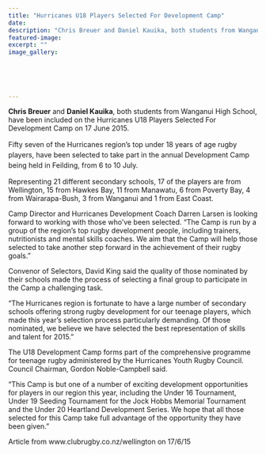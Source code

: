 ```yaml
---
title: "Hurricanes U18 Players Selected For Development Camp"
date: 
description: "Chris Breuer and Daniel Kauika, both students from Wanganui High School, have been included on the Hurricanes U18 Players Selected For Development Camp, article from www.clubrugby.co.nz on 17/6/15..."
featured-image: 
excerpt: ""
image_gallery:
	
	
	
	
	
---
```


<p><strong>Chris </strong><span><strong>Breuer</strong> and <strong>Daniel Kauika</strong>, both students from Wanganui High School, have been included on the&nbsp;</span>Hurricanes U18 Players Selected For Development Camp on 17 June 2015.</p>
<p><span style="line-height: 1.5;">Fifty seven of the Hurricanes region&rsquo;s top under 18 years of age rugby players, have been selected to take part in the annual Development Camp being held in Feilding, from 6 to 10 July.</span></p>
<p>Representing 21 different secondary schools, 17 of the players are from Wellington, 15 from Hawkes Bay, 11 from Manawatu, 6 from Poverty Bay, 4 from Wairarapa-Bush, 3 from Wanganui and 1 from East Coast.</p>
<p>Camp Director and Hurricanes Development Coach Darren Larsen is looking forward to working with those who&rsquo;ve been selected. &ldquo;The Camp is run by a group of the region&rsquo;s top rugby development people, including trainers, nutritionists and mental skills coaches. We aim that the Camp will help those selected to take another step forward in the achievement of their rugby goals.&rdquo;</p>
<p>Convenor of Selectors, David King said the quality of those nominated by their schools made the process of selecting a final group to participate in the Camp a challenging task.</p>
<p>&ldquo;The Hurricanes region is fortunate to have a large number of secondary schools offering strong rugby development for our teenage players, which made this year&rsquo;s selection process particularly demanding. Of those nominated, we believe we have selected the best representation of skills and talent for 2015.&rdquo;</p>
<p>The U18 Development Camp forms part of the comprehensive programme for teenage rugby administered by the Hurricanes Youth Rugby Council. Council Chairman, Gordon Noble-Campbell said.</p>
<p>&ldquo;This Camp is but one of a number of exciting development opportunities for players in our region this year, including the Under 16 Tournament, Under 19 Seeding Tournament for the Jock Hobbs Memorial Tournament and the Under 20 Heartland Development Series. We hope that all those selected for this Camp take full advantage of the opportunity they have been given.&rdquo;</p>
<p><span>Article from www.clubrugby.co.nz/wellington on 17/6/15</span></p>


